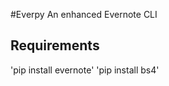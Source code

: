 #Everpy
An enhanced Evernote CLI

Requirements
------------
'pip install evernote'
'pip install bs4'
